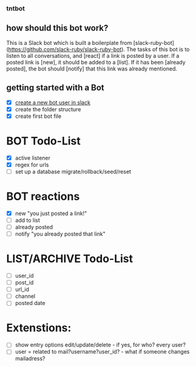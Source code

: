 ### tntbot

## how should this bot work?

This is a Slack bot which is built a boilerplate from [slack-ruby-bot] (https://github.com/slack-ruby/slack-ruby-bot). The tasks of this bot is to listen to all conversations, and [react] if a link is posted by a user.
If a posted link is [new], it should be added to a [list]. If it has been [already posted], the bot should [notify] that this link was already mentioned.  

## getting started with a Bot
- [x] [create a new bot user in slack](https://github.com/slack-ruby/slack-ruby-bot/blob/master/TUTORIAL.md#create-a-bot-user)
- [x] create the folder structure
- [x] create first bot file

# BOT Todo-List
- [x] active listener
- [x] regex for urls
- [ ] set up a database migrate/rollback/seed/reset

# BOT reactions
- [x] new "you just posted a link!"
- [ ] add to list
- [ ] already posted
- [ ] notify "you already posted that link"

# LIST/ARCHIVE Todo-List
- [ ] user_id
- [ ] post_id
- [ ] url_id
- [ ] channel
- [ ] posted date

# Extenstions:
- [ ] show entry options edit/update/delete - if yes, for who? every user?
- [ ] user = related to mail?username?user_id? - what if someone changes mailadress?
